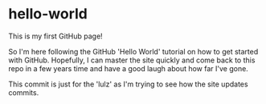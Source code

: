 # hello-world
This is my first GitHub page!

So I'm here following the GitHub 'Hello World' tutorial on how to get started with GitHub. Hopefully, I can master the site quickly and come back to this repo in a few years time and have a good laugh about how far I've gone.

This commit is just for the 'lulz' as I'm trying to see how the site updates commits.
